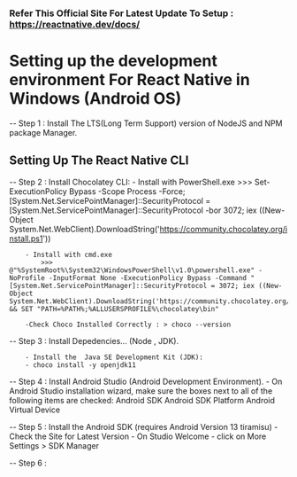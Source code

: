 
### Refer This Official Site For Latest Update To Setup : https://reactnative.dev/docs/ 

# Setting up the development environment For React Native in Windows (Android OS)

-- Step 1 : Install The LTS(Long Term Support) version of NodeJS and NPM package Manager.

## Setting Up The React Native CLI

-- Step 2 : Install Chocolatey CLI:
        - Install with PowerShell.exe
            >>> Set-ExecutionPolicy Bypass -Scope Process -Force; [System.Net.ServicePointManager]::SecurityProtocol = [System.Net.ServicePointManager]::SecurityProtocol -bor 3072; iex ((New-Object System.Net.WebClient).DownloadString('https://community.chocolatey.org/install.ps1'))

        - Install with cmd.exe
            >>> @"%SystemRoot%\System32\WindowsPowerShell\v1.0\powershell.exe" -NoProfile -InputFormat None -ExecutionPolicy Bypass -Command "[System.Net.ServicePointManager]::SecurityProtocol = 3072; iex ((New-Object System.Net.WebClient).DownloadString('https://community.chocolatey.org/install.ps1'))" && SET "PATH=%PATH%;%ALLUSERSPROFILE%\chocolatey\bin"

        -Check Choco Installed Correctly : > choco --version

-- Step 3 : Install Depedencies... (Node , JDK).

        - Install the  Java SE Development Kit (JDK):
        - choco install -y openjdk11

-- Step 4 :  Install Android Studio (Android Development Environment).
        - On Android Studio installation wizard, make sure the boxes next to all of the following items are checked:
            Android SDK
            Android SDK Platform
            Android Virtual Device
        
-- Step 5 :  Install the Android SDK (requires Android Version 13 tiramisu) - Check the Site for Latest Version
        - On Studio Welcome - click on More Settings > SDK Manager

-- Step 6 : 
